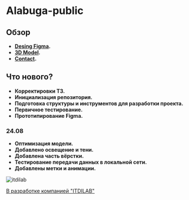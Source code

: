 # Alabuga-public

## Обзор

- **[Desing Figma]().**
- **[3D Model](https://drive.google.com/drive/folders/1ghhZ54PTu_FPUfK_yBFG4hJB9orF3ECs?usp=sharing).**
- **[Contact](https://t.me/FollowReason).**

## Что нового?

- **Корректировки ТЗ.**
- **Инициализация репозитория.**
- **Подготовка структуры и инструментов для разработки проекта.**
- **Первичное тестирование.**
- **Прототипирование Figma.**

### 24.08
- **Оптимизация модели.**
- **Добавлено освещение и тени.**
- **Добавлена часть вёрстки.**
- **Тестирование передачи данных в локальной сети.**
- **Добавлены метки и анимации.**

![itdilab](https://content.saas-support.com/uploaded/killer/355394/logo.png?ts=1587374319)

[В разработке компанией "ITDILAB"](https://itdilab.ru)
